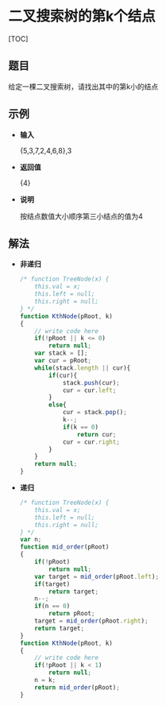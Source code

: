 # 二叉搜索树的第k个结点

[TOC]

## 题目

给定一棵二叉搜索树，请找出其中的第k小的结点



## 示例

- **输入**

  {5,3,7,2,4,6,8},3

- **返回值**

  {4}

- **说明**

  按结点数值大小顺序第三小结点的值为4 



## 解法

- **非递归**

  ```javascript
  /* function TreeNode(x) {
      this.val = x;
      this.left = null;
      this.right = null;
  } */
  function KthNode(pRoot, k)
  {
      // write code here
      if(!pRoot || k <= 0)
          return null;
      var stack = [];
      var cur = pRoot;
      while(stack.length || cur){
          if(cur){
              stack.push(cur);
              cur = cur.left;
          }
          else{
              cur = stack.pop();
              k--;
              if(k == 0)
                  return cur;
              cur = cur.right;
          }
      }
      return null;
  }
  ```

- **递归**

  ```javascript
  /* function TreeNode(x) {
      this.val = x;
      this.left = null;
      this.right = null;
  } */
  var n;
  function mid_order(pRoot)
  {
      if(!pRoot)
          return null;
      var target = mid_order(pRoot.left);
      if(target)
          return target;
      n--;
      if(n == 0)
          return pRoot;
      target = mid_order(pRoot.right);
      return target;
  }
  function KthNode(pRoot, k)
  {
      // write code here
      if(!pRoot || k < 1)
          return null;
      n = k;
      return mid_order(pRoot);
  }
  ```

  